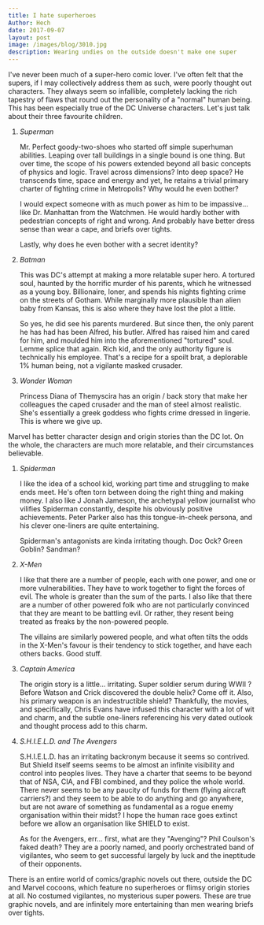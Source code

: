 ```yaml
---
title: I hate superheroes
Author: Hech
date: 2017-09-07
layout: post
image: /images/blog/3010.jpg
description: Wearing undies on the outside doesn't make one super
---
```


I've never been much of a super-hero comic lover. I've often felt that the supers, if I may collectively address them as such, were poorly thought out characters. They always seem so infallible, completely lacking the rich tapestry of flaws that round out the personality of a "normal" human being. This has been especially true of the DC Universe characters. Let's just talk about their three favourite children.

1. _Superman_

   Mr. Perfect goody-two-shoes who started off simple superhuman abilities. Leaping over tall buildings in a single bound is one thing. But over time, the scope of his powers extended beyond all basic concepts of physics and logic. Travel across dimensions? Into deep space? He transcends time, space and energy and yet, he retains a trivial primary charter of fighting crime in Metropolis? Why would he even bother?

   I would expect someone with as much power as him to be impassive... like Dr. Manhattan from the Watchmen. He would hardly bother with pedestrian concepts of right and wrong. And probably have better dress sense than wear a cape, and briefs over tights.

   Lastly, why does he even bother with a secret identity?

2. _Batman_

   This was DC's attempt at making a more relatable super hero. A tortured soul, haunted by the horrific murder of his parents, which he witnessed as a young boy. Billionaire, loner, and spends his nights fighting crime on the streets of Gotham. While marginally more plausible than alien baby from Kansas, this is also where they have lost the plot a little.

   So yes, he did see his parents murdered. But since then, the only parent he has had has been Alfred, his butler. Alfred has raised him and cared for him, and moulded him into the aforementioned "tortured" soul. Lemme splice that again. Rich kid, and the only authority figure is technically his employee. That's a recipe for a spoilt brat, a deplorable 1% human being, not a vigilante masked crusader.

3. _Wonder Woman_

   Princess Diana of Themyscira has an origin / back story that make her colleagues the caped crusader and the man of steel almost realistic. She's essentially a greek goddess who fights crime dressed in lingerie. This is where we give up.

Marvel has better character design and origin stories than the DC lot. On the whole, the characters are much more relatable, and their circumstances believable.

1. _Spiderman_

   I like the idea of a school kid, working part time and struggling to make ends meet. He's often torn between doing the right thing and making money. I also like J Jonah Jameson, the archetypal yellow journalist who vilifies Spiderman constantly, despite his obviously positive achievements. Peter Parker also has this tongue-in-cheek persona, and his clever one-liners are quite entertaining.

   Spiderman's antagonists are kinda irritating though. Doc Ock? Green Goblin? Sandman?

2. _X-Men_

   I like that there are a number of people, each with one power, and one or more vulnerabilities. They have to work together to fight the forces of evil. The whole is greater than the sum of the parts. I also like that there are a number of other powered folk who are not particularly convinced that they are meant to be battling evil. Or rather, they resent being treated as freaks by the non-powered people.

   The villains are similarly powered people, and what often tilts the odds in the X-Men's favour is their tendency to stick together, and have each others backs. Good stuff.

3. _Captain America_

   The origin story is a little... irritating. Super soldier serum during WWII ? Before Watson and Crick discovered the double helix? Come off it. Also, his primary weapon is an indestructible shield? Thankfully, the movies, and specifically, Chris Evans have infused this character with a lot of wit and charm, and the subtle one-liners referencing his very dated outlook and thought process add to this charm.

4. _S.H.I.E.L.D. and The Avengers_

   S.H.I.E.L.D. has an irritating backronym because it seems so contrived. But Shield itself seems seems to be almost an infinite visibility and control into peoples lives. They have a charter that seems to be beyond that of NSA, CIA, and FBI combined, and they police the whole world. There never seems to be any paucity of funds for them (flying aircraft carriers?) and they seem to be able to do anything and go anywhere, but are not aware of something as fundamental as a rogue enemy organisation within their midst? I hope the human race goes extinct before we allow an organisation like SHIELD to exist.

   As for the Avengers, err... first, what are they "Avenging"? Phil Coulson's faked death? They are a poorly named, and poorly orchestrated band of vigilantes, who seem to get successful largely by luck and the ineptitude of their opponents.

There is an entire world of comics/graphic novels out there, outside the DC and Marvel cocoons, which feature no superheroes or flimsy origin stories at all. No costumed vigilantes, no mysterious super powers. These are true graphic novels, and are infinitely more entertaining than men wearing briefs over tights.

